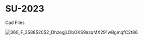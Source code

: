 # SU-2023
Cad Files

![360_F_358852052_DhzegjLDbOKS9azqMX291wBgmqfC2t86](https://github.com/DylanEdwards02/SU-2023/assets/76750330/3d92914c-850d-4d9f-a883-c009e87bd508)
